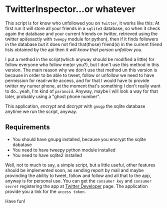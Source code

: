 TwitterInspector...or whatever
==========================================

This script is for know who unfollowed you on `Twitter`, it works like this:
At first run it will store all your friends in a `sqlite3` database, so when
it check again the database and your current friends on twitter, retrieved
using the twitter api(exactly with `tweepy` module for python), then if it finds
followers in the database but it does not find that(those) friend(s) in the
current friend lists obtained by the api then *it will know that person unfollow
you*.

I put a method in the script(which anyway should be modified a little) for follow
everyone who follow me(or you?), but I don't use this method in this version. The 
main reason why we don't use that method un this version is because in order to be
able to tweet, follow or unfollow we need to have permission for read-write access,
and for that I would have to provide twitter my numer phone, at the moment that's
something I don't really want to do...yeah, I'm kind of `paranoid`. Anyway, maybe I
will look a way for that later, probably using a "ghost phone number".

This application, *encrypt* and *decrypt* with `gnugp` the sqlite database anytime we
run the script, anyway.

Requirements
-------------
* You should have gnupg installed, because you encrypt the sqlite dabatase
* You need to have tweepy python module installed
* You need to have sqlite2 installed

Well, not to much to say, a simple script, but a little useful, other features should
be implemented soon, as sending report by mail and maybe provinding the ability to
tweet, follow and follow and all that to the app, anyway is for personal use. You can
get the `consumer key` and `consumer secret` registering the app at [Twitter Developer](https://apps.twitter.com/)
page. The application provide you a link for the `access token`.

Have fun!


